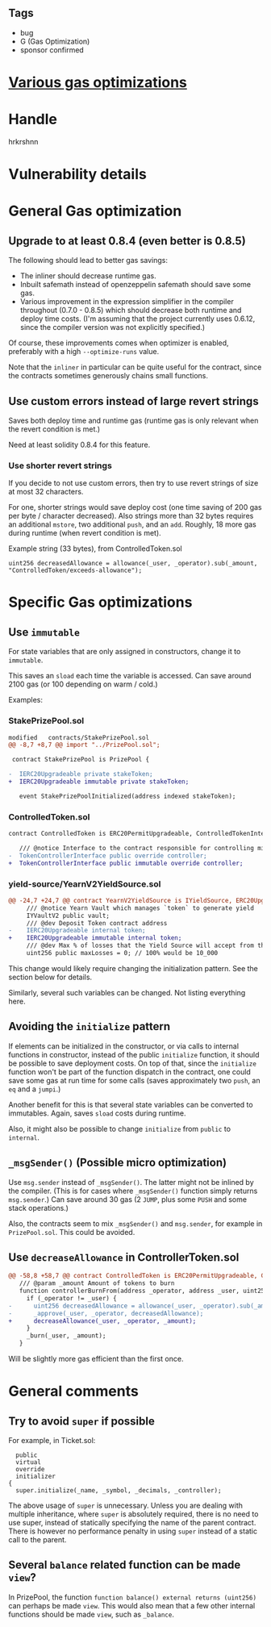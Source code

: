 ## Tags

- bug
- G (Gas Optimization)
- sponsor confirmed

# [Various gas optimizations](https://github.com/code-423n4/2021-06-pooltogether-findings/issues/77) 

# Handle

hrkrshnn


# Vulnerability details

# General Gas optimization

## Upgrade to at least 0.8.4 (even better is 0.8.5)

The following should lead to better gas savings:

  - The inliner should decrease runtime gas.
  - Inbuilt safemath instead of openzeppelin safemath should save some gas.
  - Various improvement in the expression simplifier in the compiler throughout (0.7.0 - 0.8.5)
    which should decrease both runtime and deploy time costs. (I'm assuming that the project
    currently uses 0.6.12, since the compiler version was not explicitly specified.)

Of course, these improvements comes when optimizer is enabled, preferably with a high
`--optimize-runs` value.

Note that the `inliner` in particular can be quite useful for the contract, since the contracts
sometimes generously chains small functions.

## Use custom errors instead of large revert strings

Saves both deploy time and runtime gas (runtime gas is only relevant when the revert condition is
met.)

Need at least solidity 0.8.4 for this feature.

### Use shorter revert strings

If you decide to not use custom errors, then try to use revert strings of size at most 32
characters.

For one, shorter strings would save deploy cost (one time saving of 200 gas per byte / character
decreased). Also strings more than 32 bytes requires an additional `mstore`, two additional `push`,
and an `add`. Roughly, 18 more gas during runtime (when revert condition is met).

Example string (33 bytes), from ControlledToken.sol

``` solidity
uint256 decreasedAllowance = allowance(_user, _operator).sub(_amount, "ControlledToken/exceeds-allowance");
```

# Specific Gas optimizations

## Use `immutable`

For state variables that are only assigned in constructors, change it to `immutable`.

This saves an `sload` each time the variable is accessed. Can save around 2100 gas (or 100 depending
on warm / cold.)

Examples:

### StakePrizePool.sol

``` diff
modified   contracts/StakePrizePool.sol
@@ -8,7 +8,7 @@ import "../PrizePool.sol";

 contract StakePrizePool is PrizePool {

-  IERC20Upgradeable private stakeToken;
+  IERC20Upgradeable immutable private stakeToken;

   event StakePrizePoolInitialized(address indexed stakeToken);
```

### ControlledToken.sol

``` diff
contract ControlledToken is ERC20PermitUpgradeable, ControlledTokenInterface {

   /// @notice Interface to the contract responsible for controlling mint/burn
-  TokenControllerInterface public override controller;
+  TokenControllerInterface public immutable override controller;
```

### yield-source/YearnV2YieldSource.sol

``` diff
@@ -24,7 +24,7 @@ contract YearnV2YieldSource is IYieldSource, ERC20Upgradeable, OwnableUpgradeabl
     /// @notice Yearn Vault which manages `token` to generate yield
     IYVaultV2 public vault;
     /// @dev Deposit Token contract address
-    IERC20Upgradeable internal token;
+    IERC20Upgradeable immutable internal token;
     /// @dev Max % of losses that the Yield Source will accept from the Vault in BPS
     uint256 public maxLosses = 0; // 100% would be 10_000
```

This change would likely require changing the initialization pattern. See the section below for
details.

Similarly, several such variables can be changed. Not listing everything here.

## Avoiding the `initialize` pattern

If elements can be initialized in the constructor, or via calls to internal functions in
constructor, instead of the public `initialize` function, it should be possible to save deployment
costs. On top of that, since the `initialize` function won't be part of the function dispatch in the
contract, one could save some gas at run time for some calls (saves approximately two `push`, an
`eq` and a `jumpi`.)

Another benefit for this is that several state variables can be converted to immutables. Again,
saves `sload` costs during runtime.

Also, it might also be possible to change `initialize` from `public` to `internal`.

## `_msgSender()` (Possible micro optimization)

Use `msg.sender` instead of `_msgSender()`. The latter might not be inlined by the compiler. (This
is for cases where `_msgSender()` function simply returns `msg.sender`.) Can save around 30 gas (2
`JUMP`, plus some `PUSH` and some stack operations.)

Also, the contracts seem to mix `_msgSender()` and `msg.sender`, for example in `PrizePool.sol`.
This could be avoided.

## Use `decreaseAllowance` in ControllerToken.sol

``` diff
@@ -58,8 +58,7 @@ contract ControlledToken is ERC20PermitUpgradeable, ControlledTokenInterface {
   /// @param _amount Amount of tokens to burn
   function controllerBurnFrom(address _operator, address _user, uint256 _amount) external virtual override onlyController {
     if (_operator != _user) {
-      uint256 decreasedAllowance = allowance(_user, _operator).sub(_amount, "ControlledToken/exceeds-allowance");
-      _approve(_user, _operator, decreasedAllowance);
+      decreaseAllowance(_user, _operator, _amount);
     }
     _burn(_user, _amount);
   }
```

Will be slightly more gas efficient than the first once.

# General comments

## Try to avoid `super` if possible

For example, in Ticket.sol:

``` solidity
  public
  virtual
  override
  initializer
{
  super.initialize(_name, _symbol, _decimals, _controller);
```

The above usage of `super` is unnecessary. Unless you are dealing with multiple inheritance, where
`super` is absolutely required, there is no need to use super, instead of statically specifying the
name of the parent contract. There is however no performance penalty in using `super` instead of a
static call to the parent.

## Several `balance` related function can be made `view`?

In PrizePool, the function `function balance() external returns (uint256)` can perhaps be made
`view`. This would also mean that a few other internal functions should be made `view`, such as
`_balance`.


